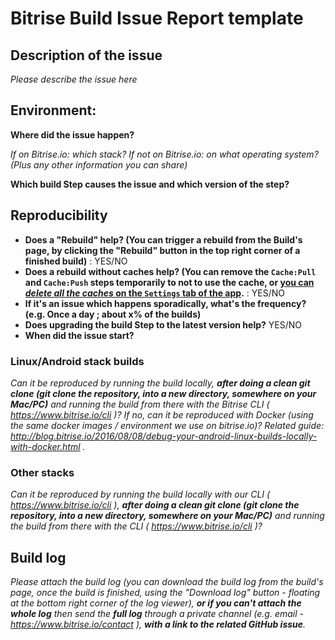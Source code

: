 # Bitrise Build Issue Report template

## Description of the issue

_Please describe the issue here_


## Environment:

__Where did the issue happen?__

_If on Bitrise.io: which stack? If not on Bitrise.io: on what operating system? (Plus any other information you can share)_

__Which build Step causes the issue and which version of the step?__


## Reproducibility

- __Does a "Rebuild" help? (You can trigger a rebuild from the Build's page, by clicking the "Rebuild" button in the top right corner of a finished build)__ : YES/NO
- __Does a rebuild without caches help? (You can remove the `Cache:Pull` and `Cache:Push` steps temporarily to not to use the cache, or [you can *delete all the caches* on the `Settings` tab of the app](https://bitrise-io.github.io/devcenter/caching/about-caching/#downloading-and-deleting-caches).__ : YES/NO
- __If it's an issue which happens sporadically, what's the frequency? (e.g. Once a day ; about x% of the builds)__
- __Does upgrading the build Step to the latest version help?__ YES/NO
- __When did the issue start?__


### Linux/Android stack builds

_Can it be reproduced by running the build locally, **after doing a clean git clone (git clone the repository, into a new directory, somewhere on your Mac/PC)** and running the build from there with the Bitrise CLI ( https://www.bitrise.io/cli )? If no, can it be reproduced with Docker (using the same docker images / environment we use on bitrise.io)? Related guide: http://blog.bitrise.io/2016/08/08/debug-your-android-linux-builds-locally-with-docker.html ._



### Other stacks

_Can it be reproduced by running the build locally with our CLI ( https://www.bitrise.io/cli ), **after doing a clean git clone (git clone the repository, into a new directory, somewhere on your Mac/PC)** and running the build from there with the CLI ( https://www.bitrise.io/cli )?_



## Build log

_Please attach the build log (you can download the build log from the build's page,
once the build is finished, using the "Download log" button - floating at the bottom right corner of the log viewer),
**or if you can't attach the whole log** then send the **full log** through a private channel (e.g. email - https://www.bitrise.io/contact ), **with a link to the related GitHub issue**._


